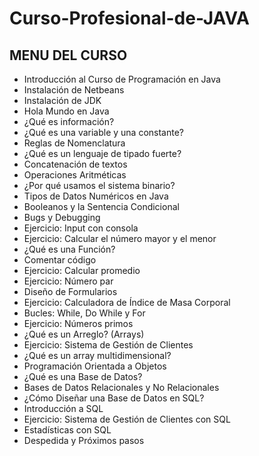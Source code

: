 # Curso-Profesional-de-JAVA


## MENU DEL CURSO 
- Introducción al Curso de Programación en Java
- Instalación de Netbeans
- Instalación de JDK
- Hola Mundo en Java
- ¿Qué es información?
- ¿Qué es una variable y una constante?
- Reglas de Nomenclatura
- ¿Qué es un lenguaje de tipado fuerte?
- Concatenación de textos
- Operaciones Aritméticas
- ¿Por qué usamos el sistema binario?
- Tipos de Datos Numéricos en Java
- Booleanos y la Sentencia Condicional
- Bugs y Debugging
- Ejercicio: Input con consola
- Ejercicio: Calcular el número mayor y el menor
- ¿Qué es una Función?
- Comentar código
- Ejercicio: Calcular promedio
- Ejercicio: Número par
- Diseño de Formularios
- Ejercicio: Calculadora de Índice de Masa Corporal
- Bucles: While, Do While y For 
- Ejercicio: Números primos
- ¿Qué es un Arreglo? (Arrays)
- Ejercicio: Sistema de Gestión de Clientes
- ¿Qué es un array multidimensional?
- Programación Orientada a Objetos
- ¿Qué es una Base de Datos?
- Bases de Datos Relacionales y No Relacionales
- ¿Cómo Diseñar una Base de Datos en SQL?
- Introducción a SQL
- Ejercicio: Sistema de Gestión de Clientes con SQL
- Estadísticas con SQL
- Despedida y Próximos pasos 